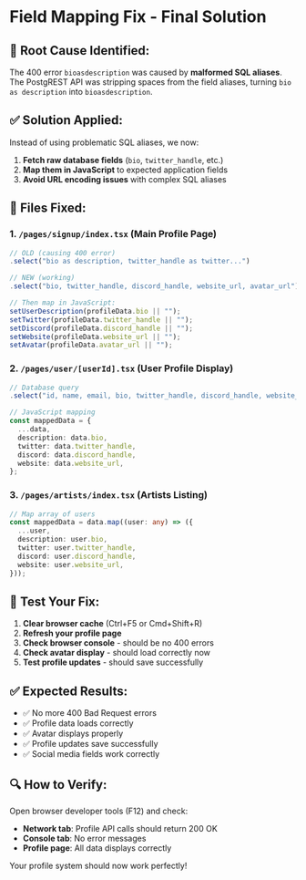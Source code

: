 # Field Mapping Fix - Final Solution

## 🚨 **Root Cause Identified:**

The 400 error `bioasdescription` was caused by **malformed SQL aliases**. The PostgREST API was stripping spaces from the field aliases, turning `bio as description` into `bioasdescription`.

## ✅ **Solution Applied:**

Instead of using problematic SQL aliases, we now:
1. **Fetch raw database fields** (`bio`, `twitter_handle`, etc.)
2. **Map them in JavaScript** to expected application fields
3. **Avoid URL encoding issues** with complex SQL aliases

## 🔧 **Files Fixed:**

### **1. `/pages/signup/index.tsx` (Main Profile Page)**
```typescript
// OLD (causing 400 error)
.select("bio as description, twitter_handle as twitter...")

// NEW (working)
.select("bio, twitter_handle, discord_handle, website_url, avatar_url")

// Then map in JavaScript:
setUserDescription(profileData.bio || "");
setTwitter(profileData.twitter_handle || "");
setDiscord(profileData.discord_handle || "");
setWebsite(profileData.website_url || "");
setAvatar(profileData.avatar_url || "");
```

### **2. `/pages/user/[userId].tsx` (User Profile Display)**
```typescript
// Database query
.select("id, name, email, bio, twitter_handle, discord_handle, website_url, avatar_url, created_at")

// JavaScript mapping
const mappedData = {
  ...data,
  description: data.bio,
  twitter: data.twitter_handle,
  discord: data.discord_handle,
  website: data.website_url,
};
```

### **3. `/pages/artists/index.tsx` (Artists Listing)**
```typescript
// Map array of users
const mappedData = data.map((user: any) => ({
  ...user,
  description: user.bio,
  twitter: user.twitter_handle,
  discord: user.discord_handle,
  website: user.website_url,
}));
```

## 🧪 **Test Your Fix:**

1. **Clear browser cache** (Ctrl+F5 or Cmd+Shift+R)
2. **Refresh your profile page**
3. **Check browser console** - should be no 400 errors
4. **Check avatar display** - should load correctly now
5. **Test profile updates** - should save successfully

## ✅ **Expected Results:**

- ✅ No more 400 Bad Request errors
- ✅ Profile data loads correctly 
- ✅ Avatar displays properly
- ✅ Profile updates save successfully
- ✅ Social media fields work correctly

## 🔍 **How to Verify:**

Open browser developer tools (F12) and check:
- **Network tab**: Profile API calls should return 200 OK
- **Console tab**: No error messages
- **Profile page**: All data displays correctly

Your profile system should now work perfectly!